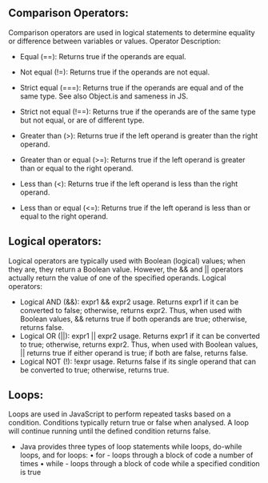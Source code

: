
## Comparison Operators:
Comparison operators are used in logical statements to determine equality or difference between variables or values.
Operator	Description:
- Equal (==): Returns true if the operands are equal.
- Not equal (!=): Returns true if the operands are not equal.
- Strict equal (===): Returns true if the operands are equal and of the same type. See also Object.is and sameness in JS.

- Strict not equal (!==): Returns true if the operands are of the same type but not equal, or are of different type.
- Greater than (>): Returns true if the left operand is greater than the right operand.
- Greater than or equal (>=): Returns true if the left operand is greater than or equal to the right operand.
- Less than (<): Returns true if the left operand is less than the right operand.
- Less than or equal (<=): Returns true if the left operand is less than or equal to the right operand.


## Logical operators:
Logical operators are typically used with Boolean (logical) values; when they are, they return a Boolean value. However, the && and || operators actually return the value of one of the specified operands.
Logical operators:
- Logical AND (&&):
expr1 && expr2 usage.	Returns expr1 if it can be converted to false; otherwise, returns expr2. Thus, when used with Boolean values, && returns true if both operands are true; otherwise, returns false.
- Logical OR (||):
expr1 || expr2 usage.	Returns expr1 if it can be converted to true; otherwise, returns expr2. Thus, when used with Boolean values, || returns true if either operand is true; if both are false, returns false.
- Logical NOT (!):
!expr usage.	Returns false if its single operand that can be converted to true; otherwise, returns true.

## Loops:
Loops are used in JavaScript to perform repeated tasks based on a condition. Conditions typically return true or false when analysed. A loop will continue running until the defined condition returns false.
- Java provides three types of loop statements while loops, do-while loops, and for loops:
•	for - loops through a block of code a number of times
•	while - loops through a block of code while a specified condition is true


